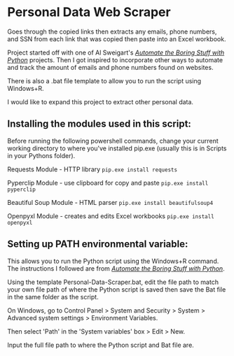 # Personal Data Web Scraper

Goes through the copied links then extracts any emails, phone numbers, and SSN from each link that was copied then paste into an Excel workbook.

Project started off with one of Al Sweigart's [*Automate the Boring Stuff with Python*](https://automatetheboringstuff.com/2e/chapter7/) projects. Then I got inspired to incorporate other ways to automate and track the amount of emails and phone numbers found on websites.

There is also a .bat file template to allow you to run the script using Windows+R.

I would like to expand this project to extract other personal data.

## Installing the modules used in this script:

Before running the following powershell commands, change your current working directory to where you've installed pip.exe (usually this is in Scripts in your Pythons folder).

Requests Module - HTTP library
  `pip.exe install requests`

Pyperclip Module - use clipboard for copy and paste
   `pip.exe install pyperclip`

Beautiful Soup Module - HTML parser
   `pip.exe install beautifulsoup4`

Openpyxl Module - creates and edits Excel workbooks
   `pip.exe install openpyxl`

## Setting up PATH environmental variable:

This allows you to run the Python script using the Windows+R command. The instructions I followed are from [*Automate the Boring Stuff with Python*](https://automatetheboringstuff.com/2e/appendixb/).

Using the template Personal-Data-Scraper.bat, edit the file path to match your own file path of where the Python script is saved then save the Bat file in the same folder as the script.

On Windows, go to Control Panel > System and Security > System > Advanced system settings > Environment Variables.

Then select 'Path' in the 'System variables' box > Edit > New.

Input the full file path to where the Python script and Bat file are.
